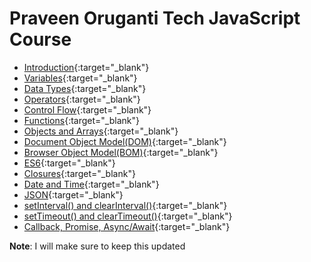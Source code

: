 # Praveen Oruganti Tech JavaScript Course

- [Introduction](https://praveenorugantitech.github.io/praveenorugantitech-javascript/1_Introduction){:target="_blank"}
- [Variables](https://praveenorugantitech.github.io/praveenorugantitech-javascript/2_Variables){:target="_blank"}
- [Data Types](https://praveenorugantitech.github.io/praveenorugantitech-javascript/3_Data%20Types){:target="_blank"}
- [Operators](https://praveenorugantitech.github.io/praveenorugantitech-javascript/4_Operators){:target="_blank"}
- [Control Flow](https://praveenorugantitech.github.io/praveenorugantitech-javascript/5_Control%20Flow){:target="_blank"}
- [Functions](https://praveenorugantitech.github.io/praveenorugantitech-javascript/6_Functions){:target="_blank"}
- [Objects and Arrays](https://praveenorugantitech.github.io/praveenorugantitech-javascript/7_Objects%20and%20Arrays){:target="_blank"}
- [Document Object Model(DOM)](https://praveenorugantitech.github.io/praveenorugantitech-javascript/8_Document%20Object%20Model(DOM)){:target="_blank"}
- [Browser Object Model(BOM)](https://praveenorugantitech.github.io/praveenorugantitech-javascript/9_Browser%20Object%20Model(BOM)){:target="_blank"}
- [ES6](https://praveenorugantitech.github.io/praveenorugantitech-javascript/10_ES6){:target="_blank"}
- [Closures](https://praveenorugantitech.github.io/praveenorugantitech-javascript/11_Closures){:target="_blank"}
- [Date and Time](https://praveenorugantitech.github.io/praveenorugantitech-javascript/12_Date_Time){:target="_blank"}
- [JSON](https://praveenorugantitech.github.io/praveenorugantitech-javascript/13_JSON){:target="_blank"}
- [setInterval() and clearInterval()](https://praveenorugantitech.github.io/praveenorugantitech-javascript/14_setInterval_clearInterval){:target="_blank"}
- [setTimeout() and clearTimeout()](https://praveenorugantitech.github.io/praveenorugantitech-javascript/15_setTimeout_clearTimeout){:target="_blank"}
- [Callback, Promise, Async/Await](https://praveenorugantitech.github.io/praveenorugantitech-javascript/16_Callbacks_Promises_Async_Await){:target="_blank"}

**Note**: I will make sure to keep this updated





